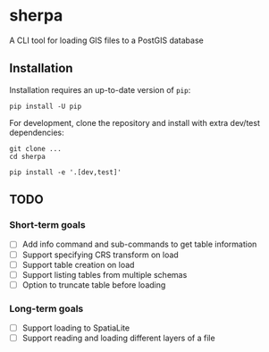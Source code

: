 # sherpa

A CLI tool for loading GIS files to a PostGIS database

## Installation

Installation requires an up-to-date version of `pip`:
```shell
pip install -U pip
```

For development, clone the repository and install with extra dev/test dependencies:
```shell
git clone ...
cd sherpa

pip install -e '.[dev,test]'
```

## TODO

### Short-term goals

- [ ] Add info command and sub-commands to get table information
- [ ] Support specifying CRS transform on load
- [ ] Support table creation on load
- [ ] Support listing tables from multiple schemas
- [ ] Option to truncate table before loading

### Long-term goals

- [ ] Support loading to SpatiaLite
- [ ] Support reading and loading different layers of a file

